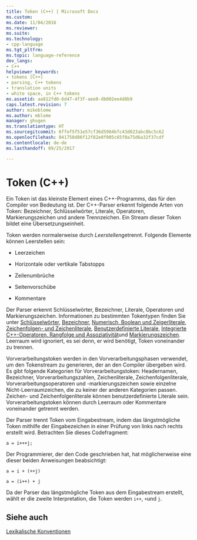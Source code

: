 ```yaml
---
title: Token (C++) | Microsoft Docs
ms.custom: 
ms.date: 11/04/2016
ms.reviewer: 
ms.suite: 
ms.technology:
- cpp-language
ms.tgt_pltfrm: 
ms.topic: language-reference
dev_langs:
- C++
helpviewer_keywords:
- tokens [C++]
- parsing, C++ tokens
- translation units
- white space, in C++ tokens
ms.assetid: aa812fd0-6d47-4f3f-aee0-db002ee4d8b9
caps.latest.revision: 7
author: mikeblome
ms.author: mblome
manager: ghogen
ms.translationtype: HT
ms.sourcegitcommit: 6ffef5f51e57cf36d5984bfc43d023abc8bc5c62
ms.openlocfilehash: 041750d86f12f82e0f905c65f0a75d6a32f37cdf
ms.contentlocale: de-de
ms.lasthandoff: 09/25/2017

---
```

# <a name="tokens-c"></a>Token (C++)
Ein Token ist das kleinste Element eines C++-Programms, das für den Compiler von Bedeutung ist. Der C++-Parser erkennt folgende Arten von Token: Bezeichner, Schlüsselwörter, Literale, Operatoren, Markierungszeichen und andere Trennzeichen. Ein Stream dieser Token bildet eine Übersetzungseinheit.  
  
 Token werden normalerweise durch *Leerstellen*getrennt. Folgende Elemente können Leerstellen sein:  
  
-   Leerzeichen  
  
-   Horizontale oder vertikale Tabstopps  
  
-   Zeilenumbrüche  
  
-   Seitenvorschübe  
  
-   Kommentare  
  
 Der Parser erkennt Schlüsselwörter, Bezeichner, Literale, Operatoren und Markierungszeichen. Informationen zu bestimmten Tokentypen finden Sie unter [Schlüsselwörter](../cpp/keywords-cpp.md), [Bezeichner](../cpp/identifiers-cpp.md), [Numerisch, Boolean und Zeigerliterale](../cpp/numeric-boolean-and-pointer-literals-cpp.md), [Zeichenfolgen- und Zeichenliterale](../cpp/string-and-character-literals-cpp.md), [Benutzerdefinierte Literale](../cpp/user-defined-literals-cpp.md), [Integrierte C++-Operatoren, Rangfolge und Assoziativität](../cpp/cpp-built-in-operators-precedence-and-associativity.md)und [Markierungszeichen](../cpp/punctuators-cpp.md). Leerraum wird ignoriert, es sei denn, er wird benötigt, Token voneinander zu trennen.  
  
 Vorverarbeitungstoken werden in den Vorverarbeitungsphasen verwendet, um den Tokenstream zu generieren, der an den Compiler übergeben wird. Es gibt folgende Kategorien für Vorverarbeitungstoken: Headernamen, Bezeichner, Vorverarbeitungszahlen, Zeichenliterale, Zeichenfolgenliterale, Vorverarbeitungsoperatoren und -markierungszeichen sowie einzelne Nicht-Leerraumzeichen, die zu keiner der anderen Kategorien passen. Zeichen- und Zeichenfolgenliterale können benutzerdefinierte Literale sein. Vorverarbeitungstoken können durch Leerraum oder Kommentare voneinander getrennt werden.  
  
 Der Parser trennt Token vom Eingabestream, indem das längstmögliche Token mithilfe der Eingabezeichen in einer Prüfung von links nach rechts erstellt wird. Betrachten Sie dieses Codefragment:  
  
```  
a = i+++j;  
```  
  
 Der Programmierer, der den Code geschrieben hat, hat möglicherweise eine dieser beiden Anweisungen beabsichtigt:  
  
```  
a = i + (++j)  
  
a = (i++) + j  
```  
  
 Da der Parser das längstmögliche Token aus dem Eingabestream erstellt, wählt er die zweite Interpretation, die Token werden `i++`, `+`und `j`.  
  
## <a name="see-also"></a>Siehe auch  
 [Lexikalische Konventionen](../cpp/lexical-conventions.md)
